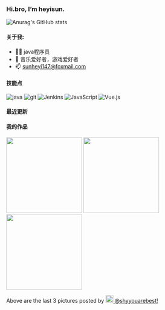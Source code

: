 ### Hi.bro, I’m heyisun.
![Anurag's GitHub stats](https://github-readme-stats.vercel.app/api?username=shy-share&bg_color=30,C2FFD8,465EFB&title_color=fff&text_color=fff)

#### 关于我:

- 🙋🏻 java程序员
- 🏀 音乐爱好者，游戏爱好者
- 📫 sunheyi147@foxmail.com
#### 技能点
![java](https://img.shields.io/badge/Java-ED8B00?style=for-the-badge&logo=java&logoColor=white)
![git](https://img.shields.io/badge/GIT-E44C30?style=for-the-badge&logo=git&logoColor=white)
![Jenkins](https://img.shields.io/badge/Jenkins-%2335495e.svg?style=for-the-badge&logo=jenkins&logoColor=%FFC62327)
![JavaScript](https://img.shields.io/badge/javascript-%23323330.svg?style=for-the-badge&logo=javascript&logoColor=%23F7DF1E)
![Vue.js](https://img.shields.io/badge/vuejs-%2335495e.svg?style=for-the-badge&logo=vuedotjs&logoColor=%234FC08D)

#### 最近更新
<!-- BLOG-POST-LIST:START -->
<!-- BLOG-POST-LIST:END -->

#### 我的作品
<p><img width="200" src="{{img1}}" /> <img width="200" src="{{img2}}" /> <img width="200" src="{{img3}}" /></p>
<p>Above are the last 3 pictures posted by <a href="https://www.instagram.com/shyyouarebest/" target="_blank"><img src="https://upload.wikimedia.org/wikipedia/commons/thumb/e/e7/Instagram_logo_2016.svg/1024px-Instagram_logo_2016.svg.png" width="20"/> @shyyouarebest!</a></p>
